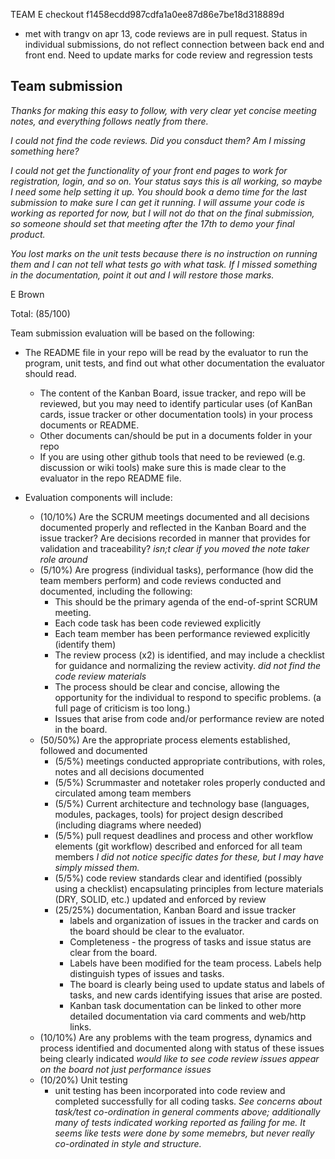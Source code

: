 TEAM E checkout f1458ecdd987cdfa1a0ee87d86e7be18d318889d

- met with trangv on apr 13, code reviews are in pull request. Status in individual submissions, do not reflect connection between back end and front end. Need to update marks for code review and regression tests

## Team submission

_Thanks for making this easy to follow, with very clear yet concise meeting notes, and everything follows neatly from there._

_I could not find the code reviews.  Did you consduct them? Am I missing something here?_

_I could not get the functionality of your front end pages to work for registration, login, and so on. Your status says this is all working, so maybe I need some help setting it up. You should book a demo time for the last submission to make sure I can get it running. I will assume your code is working as reported for now, but I will not do that on the final submission, so someone should set that meeting after the 17th to demo your final product._

_You lost marks on the unit tests because there is no instruction on running them and I can not tell what tests go with what task.  If I missed something in the documentation, point it out and I will restore those marks._

E Brown


Total: (85/100)


Team submission evaluation will be based on the following:

* The README file in your repo will be read by the evaluator to run the program, unit tests, and find out what other documentation the evaluator should read.
  * The content of the Kanban Board, issue tracker, and repo will be reviewed, but you may need to identify particular uses (of KanBan cards, issue tracker or other documentation tools) in your process documents or README.
  * Other documents can/should be put in a documents folder in your repo
  * If you are using other github tools that need to be reviewed (e.g. discussion or wiki tools) make sure this is made clear to the evaluator in the repo README file.

* Evaluation components will include:
  * (10/10%) Are the SCRUM meetings documented and all decisions documented properly and reflected in the Kanban Board and the issue tracker? Are decisions recorded in manner that provides for validation and traceability?
  _isn;t clear if you moved the note taker role around_
  * (5/10%) Are progress (individual tasks), performance (how did the team members perform) and code reviews conducted and documented, including the following:
    * This should be the primary agenda of the end-of-sprint SCRUM meeting.
    * Each code task has been code reviewed explicitly
    * Each team member has been performance reviewed explicitly (identify them)
    * The review process (x2) is identified, and may include a checklist for guidance and normalizing the review activity.
    _did not find the code review materials_
    * The process should be clear and concise, allowing the opportunity for the individual to respond to specific problems. (a full page of criticism is too long.)
    * Issues that arise from code and/or performance review are noted in the board.
  * (50/50%) Are the appropriate process elements established, followed and documented
    * (5/5%) meetings conducted appropriate contributions, with roles, notes and all decisions documented
    * (5/5%) Scrummaster and notetaker roles properly conducted and circulated among team members
    * (5/5%) Current architecture and technology base (languages, modules, packages, tools) for project design described (including diagrams where needed) 
    * (5/5%) pull request deadlines and process and other workflow elements (git workflow) described and enforced for all team members _I did not notice specific dates for these, but I may have simply missed them._
    * (5/5%) code review standards clear and identified (possibly using a checklist) encapsulating principles from lecture materials (DRY, SOLID, etc.) updated and enforced by review
    * (25/25%) documentation, Kanban Board and issue tracker
      * labels and organization of issues in the tracker and cards on the board should be clear to the evaluator.
      * Completeness - the progress of tasks and issue status are clear from the board.
      * Labels have been modified for the team process. Labels help distinguish types of issues and tasks.
      * The board is clearly being used to update status and labels of tasks, and new cards identifying issues that arise are posted. 
      * Kanban task documentation can be linked to other more detailed documentation via card comments and web/http links.
  * (10/10%) Are any problems with the team progress, dynamics and process identified and documented along with status of these issues being clearly indicated _would like to see code review issues appear on the board not just performance issues_
  * (10/20%) Unit testing
    * unit testing has been incorporated into code review and completed successfully for all coding tasks.
    _See concerns about task/test co-ordination in general comments above; additionally many of tests indicated working reported as failing for me. It seems like tests were done by some memebrs, but never really co-ordinated in style and structure._
